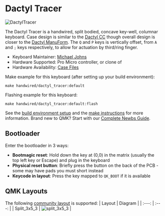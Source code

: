 # Dactyl Tracer

![DactylTracer](https://i.imgur.com/ReCBppEh.jpeg)

The Dactyl Tracer is a handwired, split bodied, concave key-well, columnar keyboard. Case design is similar to the [Dactyl CC](/keyboards/handwired/dactyl_cc) though overall design is closer to the [Dactyl ManuForm](/keyboards/handwired/dactyl_manuform/). The `Q` and `P` keys is vertically offset, from `A` and `;` keys respectively, to allow for actuation by third/ring finger.

* Keyboard Maintainer: [Michael Johns](https://github.com/mjohns)
* Hardware Supported: Pro Micro controller, or clone of
* Hardware Availability: [Case Files](https://github.com/mjohns/tracer)

Make example for this keyboard (after setting up your build environment):

    make handwired/dactyl_tracer:default

Flashing example for this keyboard:

    make handwired/dactyl_tracer:default:flash

See the [build environment setup](https://docs.qmk.fm/#/getting_started_build_tools) and the [make instructions](https://docs.qmk.fm/#/getting_started_make_guide) for more information. Brand new to QMK? Start with our [Complete Newbs Guide](https://docs.qmk.fm/#/newbs).

## Bootloader

Enter the bootloader in 3 ways:

* **Bootmagic reset**: Hold down the key at (0,0) in the matrix (usually the top left key or Escape) and plug in the keyboard
* **Physical reset button**: Briefly press the button on the back of the PCB - some may have pads you must short instead
* **Keycode in layout**: Press the key mapped to `QK_BOOT` if it is available

## QMK Layouts

The following [community layout](/layouts/) is supported:
| Layout | Diagram |
| :---: | :---: |
| Split_3x5_3  | ![split_3x5_3](https://i.imgur.com/P3POmzbh.png)   |
